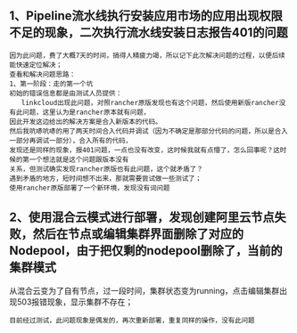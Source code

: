 ## 1、Pipeline流水线执行安装应用市场的应用出现权限不足的现象，二次执行流水线安装日志报告401的问题
```
因为此问题，费了大概7天的时间，搞得人精疲力竭，所以记下此次解决问题的过程，以便后续能快速定位解决；
查看和解决问题思路：
1、第一阶段：走的第一个坑
初始的错误信息都是由测试人员提供：
   linkcloud出现此问题，对照rancher原版发现也有这个问题，然后使用新版rancher没有此问题，这里认为是rancher原本就有问题，
因此开发这边给出的解决方案是合入新版本的代码。
然后我吭哧吭哧的用了两天时间合入代码并调试（因为不确定是那部分代码的问题，所以是合入一部分再调试一部分），合入所有的代码，
发现还是同样的现象，报401问题，一点也没有改变，这时候我就有点懵了，怎么回事呢？这时候的第一个想法就是这个问题跟版本没有
关系，但测试确实发现rancher原版也有此问题，这个就矛盾了？
遇到矛盾的地方，短时间想不出来，那就需要尝试做一些测试了；
使用rancher原版部署了一个新环境，发现没有词问题
```

## 2、使用混合云模式进行部署，发现创建阿里云节点失败，然后在节点或编辑集群界面删除了对应的Nodepool，由于把仅剩的nodepool删除了，当前的集群模式
从混合云变为了自有节点，过一段时间，集群状态变为running，点击编辑集群出现503报错现象，显示集群不存在；

```
目前经过测试，此问题现象是偶发的，再次重新部署，重复同样的操作，没有此问题
```
